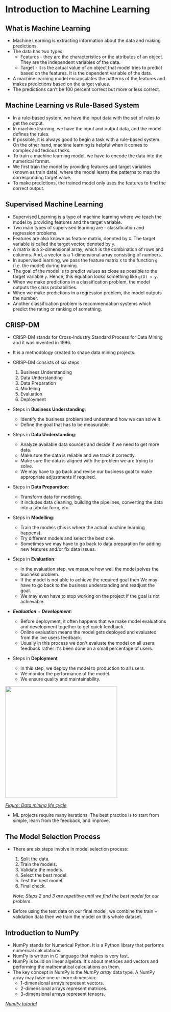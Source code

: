 # Introduction to Machine Learning

## What is Machine Learning

- Machine Learning is extracting information about the data and making predictions.
- The data has two types:
  - Features - they are the characteristics or the attributes of an object. They are the independent variables of the data.
  - Target - it is the actual value of an object that model tries to predict based on the features. It is the dependent variable of the data.
- A machine learning model encapsulates the patterns of the features and makes predictions based on the target values.
- The predictions can't be 100 percent correct but more or less correct.

## Machine Learning vs Rule-Based System

- In a rule-based system, we have the input data with the set of rules to get the output.
- In machine learning, we have the input and output data, and the model defines the rules.
- If possible, it is always good to begin a task with a rule-based system. On the other hand, machine learning is helpful when it comes to complex and tedious tasks.
- To train a machine learning model, we have to encode the data into the numerical format.
- We first train the model by providing features and target variables (known as train data), where the model learns the patterns to map the corresponding target value.
- To make predictions, the trained model only uses the features to find the correct output.

## Supervised Machine Learning

- Supervised Learning is a type of machine learning where we teach the model by providing features and the target variable.
- Two main types of supervised learning are - classification and regression problems.
- Features are also known as feature matrix, denoted by `X`. The target variable is called the target vector, denoted by `y`.
- A matrix is a 2-dimensional array, which is the combination of rows and columns. And, a vector is a 1-dimensional array consisting of numbers.
- In supervised learning, we pass the feature matrix `X` to the function `g` (i.e. the model) during training.
- The goal of the model is to predict values as close as possible to the target variable `y`. Hence, this equation looks something like `g(X) ≈ y`.
- When we make predictions in a classification problem, the model outputs the class probabilities.
- When we make predictions in a regression problem, the model outputs the number.
- Another classification problem is recommendation systems which predict the rating or ranking of something.

## CRISP-DM

- CRISP-DM stands for Cross-Industry Standard Process for Data Mining and it was invented in 1996.
- It is a methodology created to shape data mining projects.
- CRISP-DM consists of six steps:

  1. Business Understanding
  2. Data Understanding
  3. Data Preparation
  4. Modeling
  5. Evaluation
  6. Deployment

- Steps in **Business Understanding**:
  - Identify the business problem and understand how we can solve it.
  - Define the goal that has to be measurable.

- Steps in **Data Understanding**:
  - Analyze available data sources and decide if we need to get more data.
  - Make sure the data is reliable and we track it correctly.
  - Make sure the data is aligned with the problem we are trying to solve.
  - We may have to go back and revise our business goal to make appropriate adjustments if required.

- Steps in **Data Preparation**:
  - Transform data for modeling.
  - It includes data cleaning, building the pipelines, converting the data into a tabular form, etc.

- Steps in **Modelling**:
  - Train the models (this is where the actual machine learning happens).
  - Try different models and select the best one.
  - Sometimes we may have to go back to data preparation for adding new features and/or fix data issues.

- Steps in **Evaluation**:
  - In the evaluation step, we measure how well the model solves the business problem.
  - If the model is not able to achieve the required goal then We may have to go back to the business understanding and readjust the goal.
  - We may even have to stop working on the project if the goal is not achievable.

- ***Evaluation*** + ***Development***:
  - Before deployment, it often happens that we make model evaluations and development together to get quick feedback.
  - Online evaluation means the model gets deployed and evaluated from the live users feedback.
  - Usually in this process we don't evaluate the model on all users feedback rather it's been done on a small percentage of users.

- Steps in **Deployment**
  - In this step, we deploy the model to production to all users.
  - We monitor the performance of the model.
  - We ensure quality and maintainability.

<img src="https://upload.wikimedia.org/wikipedia/commons/thumb/b/b9/CRISP-DM_Process_Diagram.png/319px-CRISP-DM_Process_Diagram.png" width=350 height=350/>

*[Figure: Data mining life cycle](https://upload.wikimedia.org/wikipedia/commons/thumb/b/b9/CRISP-DM_Process_Diagram.png/319px-CRISP-DM_Process_Diagram.png)*

- ML projects require many iterations. The best practice is to start from simple, learn from the feedback, and improve.

## The Model Selection Process

- There are six steps involve in model selection process:

  1. Split the data.
  2. Train the models.
  3. Validate the models.
  4. Select the best model.
  5. Test the best model.
  6. Final check.

  *Note: Steps 2 and 3 are repetitive until we find the best model for our problem*.

- Before using the test data on our final model, we combine the train + validation data then we train the model on this whole dataset.

## Introduction to NumPy

- NumPy stands for Numerical Python. It is a Python library that performs numerical calculations.
- NumPy is written in C language that makes is very fast.
- NumPy is build on linear algebra. It's about metrices and vectors and performing the mathematical calculations on them.
- The key concept in NumPy is the *NumPy array* data type. A NumPy array may have one or more dimension:
  - 1-dimensional arrays represent vectors.
  - 2-dimensional arrays represent matrices.
  - 3-dimensional arrays represent tensors.

*[NumPy tutorial](https://mlbookcamp.com/article/numpy)*

